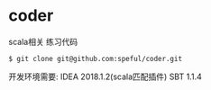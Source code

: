 # coder
scala相关 练习代码

```$ git clone git@github.com:speful/coder.git```

开发环境需要:
IDEA 2018.1.2(scala匹配插件)
SBT 1.1.4


